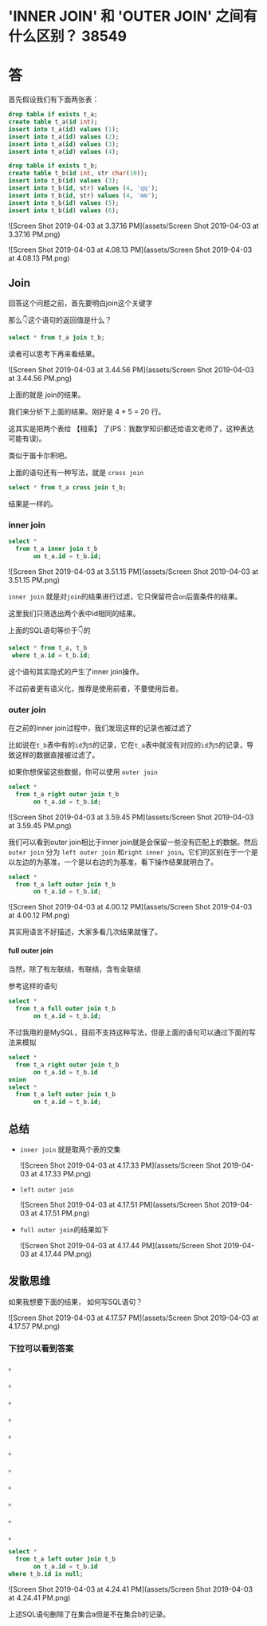 

# 'INNER JOIN' 和 'OUTER JOIN' 之间有什么区别？ 38549

# 答

首先假设我们有下面两张表：

```sql
drop table if exists t_a;
create table t_a(id int);
insert into t_a(id) values (1);
insert into t_a(id) values (2);
insert into t_a(id) values (3);
insert into t_a(id) values (4);

drop table if exists t_b;
create table t_b(id int, str char(10));
insert into t_b(id) values (3);
insert into t_b(id, str) values (4, 'qq');
insert into t_b(id, str) values (4, 'mm');
insert into t_b(id) values (5);
insert into t_b(id) values (6);
```



![Screen Shot 2019-04-03 at 3.37.16 PM](assets/Screen Shot 2019-04-03 at 3.37.16 PM.png)

![Screen Shot 2019-04-03 at 4.08.13 PM](assets/Screen Shot 2019-04-03 at 4.08.13 PM.png)

## Join



回答这个问题之前，首先要明白join这个关键字

那么👇这个语句的返回值是什么？

```sql
select * from t_a join t_b;
```

读者可以思考下再来看结果。



![Screen Shot 2019-04-03 at 3.44.56 PM](assets/Screen Shot 2019-04-03 at 3.44.56 PM.png)

上面的就是 join的结果。

我们来分析下上面的结果。刚好是 4 * 5 = 20 行。

这其实是把两个表给 【相乘】 了(PS：我数学知识都还给语文老师了，这种表达可能有误)。

类似于笛卡尔积吧。

上面的语句还有一种写法，就是 `cross join`

``` sql
select * from t_a cross join t_b;
```

结果是一样的。



### inner join

```sql
select *
  from t_a inner join t_b
       on t_a.id = t_b.id;
```

![Screen Shot 2019-04-03 at 3.51.15 PM](assets/Screen Shot 2019-04-03 at 3.51.15 PM.png)

`inner join` 就是对`join`的结果进行过滤，它只保留符合`on`后面条件的结果。

这里我们只筛选出两个表中id相同的结果。

上面的SQL语句等价于👇的

```sql
select * from t_a, t_b
 where t_a.id = t_b.id;
```

这个语句其实隐式的产生了inner join操作。

不过前者更有语义化，推荐是使用前者，不要使用后者。

### outer join

在之前的inner join过程中，我们发现这样的记录也被过滤了

比如说在`t_b`表中有的`id`为`5`的记录，它在`t_a`表中就没有对应的`id`为`5`的记录，导致这样的数据直接被过滤了。

如果你想保留这些数据，你可以使用 `outer join`

```sql
select *
  from t_a right outer join t_b
       on t_a.id = t_b.id;
```

![Screen Shot 2019-04-03 at 3.59.45 PM](assets/Screen Shot 2019-04-03 at 3.59.45 PM.png)

我们可以看到outer join相比于inner join就是会保留一些没有匹配上的数据。然后`outer join` 分为 `left outer join` 和`right inner join`。它们的区别在于一个是以左边的为基准，一个是以右边的为基准，看下操作结果就明白了。

```sql
select *
  from t_a left outer join t_b
       on t_a.id = t_b.id;
```



![Screen Shot 2019-04-03 at 4.00.12 PM](assets/Screen Shot 2019-04-03 at 4.00.12 PM.png)



其实用语言不好描述，大家多看几次结果就懂了。

#### full outer join

当然，除了有左联结，有联结，含有全联结

参考这样的语句

```sql
select *
  from t_a full outer join t_b
       on t_a.id = t_b.id;
```

不过我用的是MySQL，目前不支持这种写法，但是上面的语句可以通过下面的写法来模拟

```sql
select *
  from t_a right outer join t_b
       on t_a.id = t_b.id
union 
select *
  from t_a left outer join t_b
       on t_a.id = t_b.id;
```

## 总结

- `inner join` 就是取两个表的交集

  ![Screen Shot 2019-04-03 at 4.17.33 PM](assets/Screen Shot 2019-04-03 at 4.17.33 PM.png)

- `left outer join`

  ![Screen Shot 2019-04-03 at 4.17.51 PM](assets/Screen Shot 2019-04-03 at 4.17.51 PM.png)

- `full outer join`的结果如下

  ![Screen Shot 2019-04-03 at 4.17.44 PM](assets/Screen Shot 2019-04-03 at 4.17.44 PM.png)



## 发散思维

如果我想要下面的结果， 如何写SQL语句？

![Screen Shot 2019-04-03 at 4.17.57 PM](assets/Screen Shot 2019-04-03 at 4.17.57 PM.png)



### 下拉可以看到答案

。

。

。

。

。

。

。

。

。

。

。

```sql
select *
  from t_a left outer join t_b
       on t_a.id = t_b.id
where t_b.id is null;
```

![Screen Shot 2019-04-03 at 4.24.41 PM](assets/Screen Shot 2019-04-03 at 4.24.41 PM.png)

上述SQL语句删除了在集合a但是不在集合b的记录。